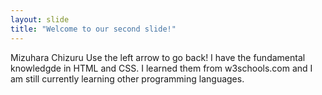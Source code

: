 ```yaml
---
layout: slide
title: "Welcome to our second slide!"
---
```

Mizuhara Chizuru
Use the left arrow to go back!
I have the fundamental knowledgde in HTML and CSS.
I learned them from w3schools.com and I am still currently learning other programming languages.